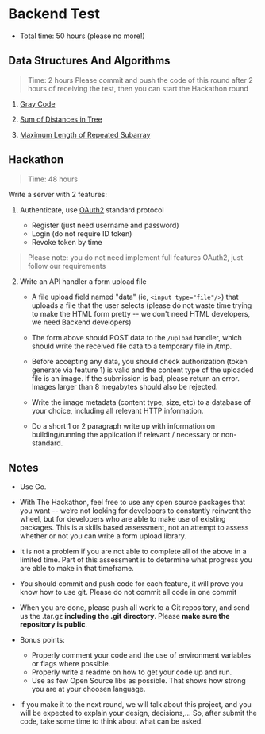 # Backend Test

- Total time: 50 hours (please no more!)

## Data Structures And Algorithms

> Time: 2 hours
> Please commit and push the code of this round after 2 hours of receiving the test, then you can start the Hackathon round

1. [Gray Code](/code-challenges/gray-code.md)

2. [Sum of Distances in Tree](/code-challenges/sum-of-distances-in-tree.md)

3. [Maximum Length of Repeated Subarray](/code-challenges/maximum-length-of-repeated-subarray.md)

## Hackathon

> Time: 48 hours

Write a server with 2 features:

1. Authenticate, use [OAuth2](https://oauth.net/2/) standard protocol

   - Register (just need username and password)
   - Login (do not require ID token)
   - Revoke token by time

> Please note: you do not need implement full features OAuth2, just follow our requirements

2. Write an API handler a form upload file

   - A file upload field named "data" (ie, `<input type="file"/>`) that uploads
     a file that the user selects (please do not waste time trying to make the
     HTML form pretty -- we don't need HTML developers, we need Backend
     developers)

   - The form above should POST data to the `/upload` handler, which should write
   the received file data to a temporary file in /tmp.

   - Before accepting any data, you should check authorization (token generate via feature 1) is valid and the content type of the
   uploaded file is an image. If the submission is bad, please return an error. Images larger than 8
   megabytes should also be rejected.

   - Write the image metadata (content type, size, etc) to a database of your
   choice, including all relevant HTTP information.

   - Do a short 1 or 2 paragraph write up with information on building/running
   the application if relevant / necessary or non-standard.

## Notes

- Use Go.

- With The Hackathon, feel free to use any open source packages that you want -- we’re not looking
  for developers to constantly reinvent the wheel, but for developers who are
  able to make use of existing packages. This is a skills based assessment,
  not an attempt to assess whether or not you can write a form upload
  library.

- It is not a problem if you are not able to complete all of the above in a
  limited time. Part of this assessment is to determine what progress you are
  able to make in that timeframe.

- You should commit and push code for each feature, it will prove you know how to use git. Please do not commit all code in one commit

- When you are done, please push all work to a Git repository, and send us
  the .tar.gz **including the .git directory**. Please **make sure the repository is public**.

- Bonus points:

  - Properly comment your code and the use of environment variables or flags
    where possible.
  - Properly write a readme on how to get your code up and run.
  - Use as few Open Source libs as possible. That shows how strong you are at
    your choosen language.

- If you make it to the next round, we will talk about this project, and you
  will be expected to explain your design, decisions,... So, after submit the
  code, take some time to think about what can be asked.
